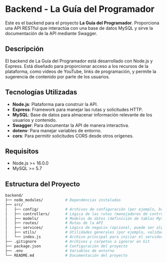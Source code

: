 # Backend - La Guía del Programador

Este es el backend para el proyecto **La Guía del Programador**. Proporciona una API RESTful que interactúa con una base de datos MySQL y sirve la documentación de la API mediante Swagger.

## Descripción

El backend de La Guía del Programador está desarrollado con Node.js y Express. Está diseñado para proporcionar acceso a los recursos de la plataforma, como videos de YouTube, links de programación, y permite la sugerencia de contenido por parte de los usuarios.

## Tecnologías Utilizadas

- **Node.js**: Plataforma para construir la API.
- **Express**: Framework para manejar las rutas y solicitudes HTTP.
- **MySQL**: Base de datos para almacenar información relevante de los usuarios y contenido.
- **Swagger**: Para documentar la API de manera interactiva.
- **dotenv**: Para manejar variables de entorno.
- **cors**: Para permitir solicitudes CORS desde otros orígenes.

## Requisitos

- Node.js >= 16.0.0
- MySQL >= 5.7

## Estructura del Proyecto

```bash
backend/
├── node_modules/          # Dependencias instaladas
├── src/                   
│   ├── config/            # Archivos de configuración (por ejemplo, base de datos, variables de entorno)
│   ├── controllers/       # Lógica de las rutas (manejadores de controladores)
│   ├── models/            # Modelos de datos (definición de tablas MySQL)
│   ├── routes/            # Rutas de la API
│   ├── services/          # Lógica de negocio (opcional, puede ser algo más avanzado)
│   ├── utils/             # Utilidades generales (por ejemplo, validaciones, formateo de datos)
│   └── index.js           # Archivo principal para iniciar el servidor
├── .gitignore             # Archivos y carpetas a ignorar en Git
├── package.json           # Configuración del proyecto
├── .env                   # Variables de entorno
└── README.md              # Documentación del proyecto
 ```